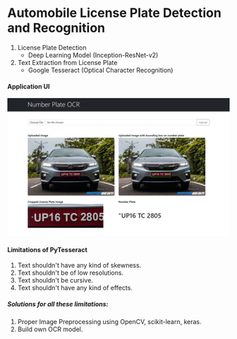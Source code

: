 # Automobile License Plate Detection and Recognition

1. License Plate Detection
    - Deep Learning Model (Inception-ResNet-v2)
2. Text Extraction from License Plate
    - Google Tesseract (Optical Character Recognition)

#### Application UI

![Application UI](./UI.png)

#### Limitations of PyTesseract

1. Text shouldn't have any kind of skewness.
2. Text shouldn't be of low resolutions.
3. Text shouldn't be cursive.
4. Text shouldn't have any kind of effects.

##### Solutions for all these limitations:

1. Proper Image Preprocessing using OpenCV, scikit-learn, keras.
2. Build own OCR model.